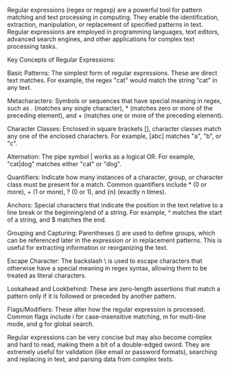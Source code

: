 Regular expressions (regex or regexp) are a powerful tool for pattern matching and text processing in computing. They enable the identification, extraction, manipulation, or replacement of specified patterns in text. Regular expressions are employed in programming languages, text editors, advanced search engines, and other applications for complex text processing tasks.

Key Concepts of Regular Expressions:

Basic Patterns: The simplest form of regular expressions. These are direct text matches. For example, the regex "cat" would match the string "cat" in any text.

Metacharacters: Symbols or sequences that have special meaning in regex, such as . (matches any single character), * (matches zero or more of the preceding element), and + (matches one or more of the preceding element).

Character Classes: Enclosed in square brackets [], character classes match any one of the enclosed characters. For example, [abc] matches "a", "b", or "c".

Alternation: The pipe symbol | works as a logical OR. For example, "cat|dog" matches either "cat" or "dog".

Quantifiers: Indicate how many instances of a character, group, or character class must be present for a match. Common quantifiers include * (0 or more), + (1 or more), ? (0 or 1), and {n} (exactly n times).

Anchors: Special characters that indicate the position in the text relative to a line break or the beginning/end of a string. For example, ^ matches the start of a string, and $ matches the end.

Grouping and Capturing: Parentheses () are used to define groups, which can be referenced later in the expression or in replacement patterns. This is useful for extracting information or reorganizing the text.

Escape Character: The backslash \ is used to escape characters that otherwise have a special meaning in regex syntax, allowing them to be treated as literal characters.

Lookahead and Lookbehind: These are zero-length assertions that match a pattern only if it is followed or preceded by another pattern.

Flags/Modifiers: These alter how the regular expression is processed. Common flags include i for case-insensitive matching, m for multi-line mode, and g for global search.

Regular expressions can be very concise but may also become complex and hard to read, making them a bit of a double-edged sword. They are extremely useful for validation (like email or password formats), searching and replacing in text, and parsing data from complex texts.
